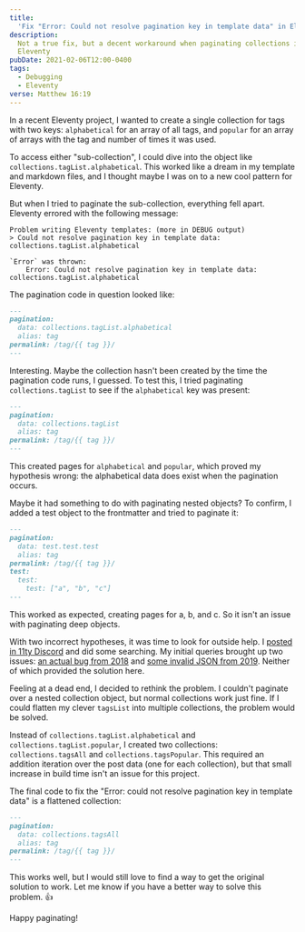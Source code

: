 ```yaml
---
title:
  'Fix "Error: Could not resolve pagination key in template data" in Eleventy'
description:
  Not a true fix, but a decent workaround when paginating collections in
  Eleventy
pubDate: 2021-02-06T12:00-0400
tags:
  - Debugging
  - Eleventy
verse: Matthew 16:19
---
```


In a recent Eleventy project, I wanted to create a single collection for tags
with two keys: `alphabetical` for an array of all tags, and `popular` for an
array of arrays with the tag and number of times it was used.

To access either "sub-collection", I could dive into the object like
`collections.tagList.alphabetical`. This worked like a dream in my template and
markdown files, and I thought maybe I was on to a new cool pattern for Eleventy.

But when I tried to paginate the sub-collection, everything fell apart. Eleventy
errored with the following message:

```shell
Problem writing Eleventy templates: (more in DEBUG output)
> Could not resolve pagination key in template data: collections.tagList.alphabetical

`Error` was thrown:
    Error: Could not resolve pagination key in template data: collections.tagList.alphabetical
```

The pagination code in question looked like:

```md
---
pagination:
  data: collections.tagList.alphabetical
  alias: tag
permalink: /tag/{{ tag }}/
---
```

Interesting. Maybe the collection hasn't been created by the time the pagination
code runs, I guessed. To test this, I tried paginating `collections.tagList` to
see if the `alphabetical` key was present:

```md
---
pagination:
  data: collections.tagList
  alias: tag
permalink: /tag/{{ tag }}/
---
```

This created pages for `alphabetical` and `popular`, which proved my hypothesis
wrong: the alphabetical data does exist when the pagination occurs.

Maybe it had something to do with paginating nested objects? To confirm, I added
a test object to the frontmatter and tried to paginate it:

```md
---
pagination:
  data: test.test.test
  alias: tag
permalink: /tag/{{ tag }}/
test:
  test:
    test: ["a", "b", "c"]
---
```

This worked as expected, creating pages for a, b, and c. So it isn't an issue
with paginating deep objects.

With two incorrect hypotheses, it was time to look for outside help. I
[posted in 11ty Discord](https://discord.com/channels/741017160297611315/741017160297611319/807589091814146060)
and did some searching. My initial queries brought up two issues:
[an actual bug from 2018](https://github.com/11ty/eleventy/issues/171) and
[some invalid JSON from 2019](https://github.com/11ty/eleventy/issues/690).
Neither of which provided the solution here.

Feeling at a dead end, I decided to rethink the problem. I couldn't paginate
over a nested collection object, but normal collections work just fine. If I
could flatten my clever `tagsList` into multiple collections, the problem would
be solved.

Instead of `collections.tagList.alphabetical` and `collections.tagList.popular`,
I created two collections: `collections.tagsAll` and `collections.tagsPopular`.
This required an addition iteration over the post data (one for each
collection), but that small increase in build time isn't an issue for this
project.

The final code to fix the "Error: could not resolve pagination key in template
data" is a flattened collection:

```md
---
pagination:
  data: collections.tagsAll
  alias: tag
permalink: /tag/{{ tag }}/
---
```

This works well, but I would still love to find a way to get the original
solution to work. Let me know if you have a better way to solve this problem.
<e-moji>👍</e-moji>

Happy paginating!
